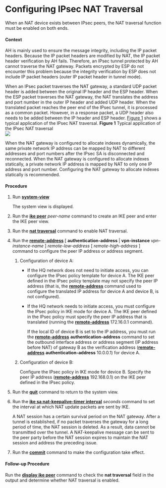 Configuring IPsec NAT Traversal
===============================

When an NAT device exists between IPsec peers, the NAT traversal function must be enabled on both ends.

#### Context

AH is mainly used to ensure the message integrity, including the IP packet headers. Because the IP packet headers are modified by NAT, the IP packet header verification by AH fails. Therefore, an IPsec tunnel protected by AH cannot traverse the NAT gateway. Packets encrypted by ESP do not encounter this problem because the integrity verification by ESP does not include IP packet headers (outer IP packet header in tunnel mode).

When an IPsec packet traverses the NAT gateway, a standard UDP packet header is added between the original IP header and the ESP header. When the ESP packet traverses the NAT gateway, the NAT translates the address and port number in the outer IP header and added UDP header. When the translated packet reaches the peer end of the IPsec tunnel, it is processed as a common packet. However, in a response packet, a UDP header also needs to be added between the IP header and ESP header. [Figure 1](#EN-US_TASK_0172372442__fig_dc_vrp_ipsec_cfg_all_002601) shows a typical application of the IPsec NAT traversal. **Figure 1** Typical application of the IPsec NAT traversal  
![](images/fig_dc_vrp_ipsec_cfg_all_002601.png)

When the NAT gateway is configured to allocate indexes dynamically, the same private network IP address can be mapped by NAT to different addresses and port numbers after the IPsec SA is disconnected and reconnected. When the NAT gateway is configured to allocate indexes statically, a private network IP address is mapped by NAT to only one IP address and port number. Configuring the NAT gateway to allocate indexes statically is recommended.


#### Procedure

1. Run [**system-view**](cmdqueryname=system-view)
   
   
   
   The system view is displayed.
2. Run the [**ike peer**](cmdqueryname=ike+peer) *peer-name* command to create an IKE peer and enter the IKE peer view.
3. Run the [**nat traversal**](cmdqueryname=nat+traversal) command to enable NAT traversal.
4. Run the [**remote-address**](cmdqueryname=remote-address+authentication-address+vpn-instance) [ **authentication-address** | **vpn-instance** *vpn-instance-name* ] *remote-low-address* [ *remote-high-address* ] command to configure the peer IP address or address segment.
   
   
   1. Configuration of device A:
      
      * If the HQ network does not need to initiate access, you can configure the IPsec policy template for device A. The IKE peer defined in the IPsec policy template may not specify the peer IP address (that is, the [**remote-address**](cmdqueryname=remote-address) command used to configure the translated IP address for device A and device B, is not configured).
      * If the HQ network needs to initiate access, you must configure the IPsec policy in IKE mode for device A. The IKE peer defined in the IPsec policy must specify the peer IP address that is translated (running the [**remote-address**](cmdqueryname=remote-address) 172.16.0.1 command).
        
        If the local ID of device B is set to the IP address, you must run the [**remote-address**](cmdqueryname=remote-address+authentication-address) **authentication-address** command to set the outbound interface address or address segment (IP address before NAT) of gateway B as the verification address ([**remote-address**](cmdqueryname=remote-address+authentication-address) **authentication-address** 10.0.0.1) for device A.
   2. Configuration of device B:
      
      Configure the IPsec policy in IKE mode for device B. Specify the peer IP address ([**remote-address**](cmdqueryname=remote-address) 192.168.0.1) on the IKE peer defined in the IPsec policy.
5. Run the [**quit**](cmdqueryname=quit) command to return to the system view.
6. Run the [**ike sa nat-keepalive-timer interval**](cmdqueryname=ike+sa+nat-keepalive-timer+interval) *seconds* command to set the interval at which NAT update packets are sent by IKE.
   
   
   
   A NAT session has a certain survival period on the NAT gateway. After a tunnel is established, if no packet traverses the gateway for a long period of time, the NAT session is deleted. As a result, data cannot be transmitted over the tunnel. A NAT-keepalive message can be sent to the peer party before the NAT session expires to maintain the NAT session and address the preceding issue.
7. Run the [**commit**](cmdqueryname=commit) command to make the configuration take effect.

#### Follow-up Procedure

Run the [**display ike peer**](cmdqueryname=display+ike+peer) command to check the **nat traversal** field in the output and determine whether NAT traversal is enabled.